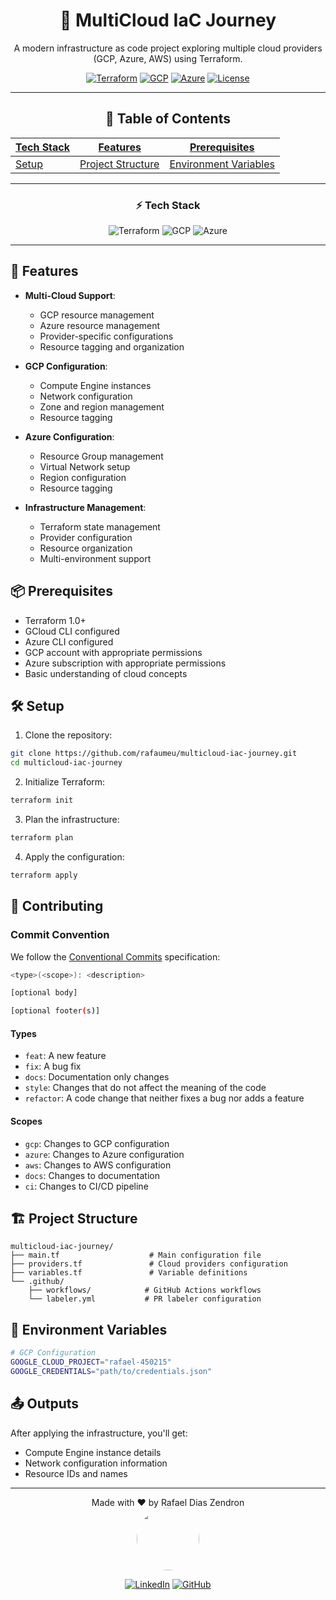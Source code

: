 <div align="center">

# 🚀 MultiCloud IaC Journey

A modern infrastructure as code project exploring multiple cloud providers (GCP, Azure, AWS) using Terraform.

[![Terraform](https://img.shields.io/badge/Terraform-5.17.0-844FBA.svg)](https://www.terraform.io/)
[![GCP](https://img.shields.io/badge/GCP-Provider-4285F4.svg)](https://cloud.google.com/)
[![Azure](https://img.shields.io/badge/Azure-Provider-0078D4.svg)](https://azure.microsoft.com/)
[![License](https://img.shields.io/badge/License-MIT-green.svg)](LICENSE)

---

## 📖 Table of Contents

| [Tech Stack](#-tech-stack) | [Features](#-features) | [Prerequisites](#-prerequisites) |
|---------------------------|------------------------|----------------------------------|
| [Setup](#️-setup) | [Project Structure](#️-project-structure) | [Environment Variables](#-environment-variables) |

---

### ⚡ Tech Stack

![Terraform](https://img.shields.io/badge/Terraform-7B42BC?style=for-the-badge&logo=terraform&logoColor=white)
![GCP](https://img.shields.io/badge/Google_Cloud-4285F4?style=for-the-badge&logo=google-cloud&logoColor=white)
![Azure](https://img.shields.io/badge/Azure-0078D4?style=for-the-badge&logo=microsoftazure&logoColor=white)

---
</div>

## 🚀 Features

- **Multi-Cloud Support**:
  - GCP resource management
  - Azure resource management
  - Provider-specific configurations
  - Resource tagging and organization
  
- **GCP Configuration**:
  - Compute Engine instances
  - Network configuration
  - Zone and region management
  - Resource tagging

- **Azure Configuration**:
  - Resource Group management
  - Virtual Network setup
  - Region configuration
  - Resource tagging

- **Infrastructure Management**:
  - Terraform state management
  - Provider configuration
  - Resource organization
  - Multi-environment support

## 📦 Prerequisites

- Terraform 1.0+
- GCloud CLI configured
- Azure CLI configured
- GCP account with appropriate permissions
- Azure subscription with appropriate permissions
- Basic understanding of cloud concepts

## 🛠️ Setup

1. Clone the repository:

```bash
git clone https://github.com/rafaumeu/multicloud-iac-journey.git
cd multicloud-iac-journey
```

2. Initialize Terraform:

```bash
terraform init
```

3. Plan the infrastructure:

```bash
terraform plan
```

4. Apply the configuration:

```bash
terraform apply
```

## 📝 Contributing

### Commit Convention

We follow the [Conventional Commits](https://www.conventionalcommits.org/) specification:

```bash
<type>(<scope>): <description>

[optional body]

[optional footer(s)]
```

#### Types

- `feat`: A new feature
- `fix`: A bug fix
- `docs`: Documentation only changes
- `style`: Changes that do not affect the meaning of the code
- `refactor`: A code change that neither fixes a bug nor adds a feature

#### Scopes

- `gcp`: Changes to GCP configuration
- `azure`: Changes to Azure configuration
- `aws`: Changes to AWS configuration
- `docs`: Changes to documentation
- `ci`: Changes to CI/CD pipeline

## 🏗️ Project Structure

```
multicloud-iac-journey/
├── main.tf                    # Main configuration file
├── providers.tf               # Cloud providers configuration
├── variables.tf               # Variable definitions
└── .github/
    ├── workflows/            # GitHub Actions workflows
    └── labeler.yml           # PR labeler configuration
```

## 🔧 Environment Variables

```bash
# GCP Configuration
GOOGLE_CLOUD_PROJECT="rafael-450215"
GOOGLE_CREDENTIALS="path/to/credentials.json"
```

## 📤 Outputs

After applying the infrastructure, you'll get:

- Compute Engine instance details
- Network configuration information
- Resource IDs and names

---

<div align="center">
Made with ❤️ by Rafael Dias Zendron
</div>
<div align="center">
<img src="https://github.com/rafaumeu.png" width="100" height="100" style="border-radius: 50%;">

[![LinkedIn](https://img.shields.io/badge/LinkedIn-0077B5?style=for-the-badge&logo=linkedin&logoColor=white)](https://www.linkedin.com/in/rafael-dias-zendron-528290132/)
[![GitHub](https://img.shields.io/badge/GitHub-100000?style=for-the-badge&logo=github&logoColor=white)](https://github.com/rafaumeu)
</div>
